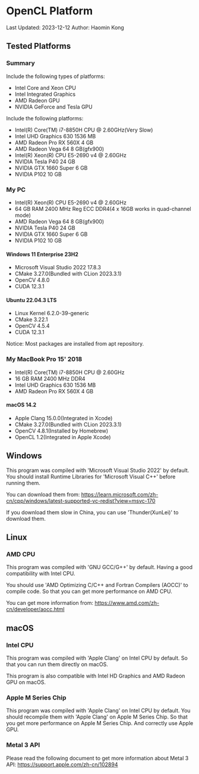 # OpenCL Platform

Last Updated: 2023-12-12
Author: Haomin Kong

## Tested Platforms

### Summary

Include the following types of platforms:

- Intel Core and Xeon CPU
- Intel Integrated Graphics
- AMD Radeon GPU
- NVIDIA GeForce and Tesla GPU

Include the following platforms:

- Intel(R) Core(TM) i7-8850H CPU @ 2.60GHz(Very Slow)
- Intel UHD Graphics 630 1536 MB
- AMD Radeon Pro RX 560X 4 GB
- AMD Radeon Vega 64 8 GB(gfx900)
- Intel(R) Xeon(R) CPU E5-2690 v4 @ 2.60GHz
- NVIDIA Tesla P40 24 GB
- NVIDIA GTX 1660 Super 6 GB
- NVIDIA P102 10 GB

### My PC

- Intel(R) Xeon(R) CPU E5-2690 v4 @ 2.60GHz
- 64 GB RAM 2400 MHz Reg ECC DDR4(4 x 16GB works in quad-channel mode)
- AMD Radeon Vega 64 8 GB(gfx900)
- NVIDIA Tesla P40 24 GB
- NVIDIA GTX 1660 Super 6 GB
- NVIDIA P102 10 GB

#### Windows 11 Enterprise 23H2

- Microsoft Visual Studio 2022 17.8.3
- CMake 3.27.0(Bundled with CLion 2023.3.1)
- OpenCV 4.8.0
- CUDA 12.3.1

#### Ubuntu 22.04.3 LTS

- Linux Kernel 6.2.0-39-generic
- CMake 3.22.1
- OpenCV 4.5.4
- CUDA 12.3.1

Notice: Most packages are installed from apt repository.

### My MacBook Pro 15' 2018

- Intel(R) Core(TM) i7-8850H CPU @ 2.60GHz
- 16 GB RAM 2400 MHz DDR4
- Intel UHD Graphics 630 1536 MB
- AMD Radeon Pro RX 560X 4 GB

#### macOS 14.2

- Apple Clang 15.0.0(Integrated in Xcode)
- CMake 3.27.0(Bundled with CLion 2023.3.1)
- OpenCV 4.8.1(Installed by Homebrew)
- OpenCL 1.2(Integrated in Apple Xcode)

## Windows

This program was compiled with 'Microsoft Visual Studio 2022' by default.
You should install Runtime Libraries for 'Microsoft Visual C++' before running them.

You can download them from:
https://learn.microsoft.com/zh-cn/cpp/windows/latest-supported-vc-redist?view=msvc-170

If you download them slow in China, you can use 'Thunder(XunLei)' to download them.

## Linux

### AMD CPU

This program was compiled with 'GNU GCC/G++' by default.
Having a good compatibility with Intel CPU.

You should use 'AMD Optimizing C/C++ and Fortran Compilers (AOCC)' to compile code.
So that you can get more performance on AMD CPU.

You can get more information from:
https://www.amd.com/zh-cn/developer/aocc.html

## macOS

### Intel CPU

This program was compiled with 'Apple Clang' on Intel CPU by default.
So that you can run them directly on macOS.

This program is also compatible with Intel HD Graphics and AMD Radeon GPU on macOS.

### Apple M Series Chip

This program was compiled with 'Apple Clang' on Intel CPU by default.
You should recompile them with 'Apple Clang' on Apple M Series Chip.
So that you get more performance on Apple M Series Chip.
And correctly use Apple GPU.

### Metal 3 API

Please read the following document to get more information about Metal 3 API:
https://support.apple.com/zh-cn/102894